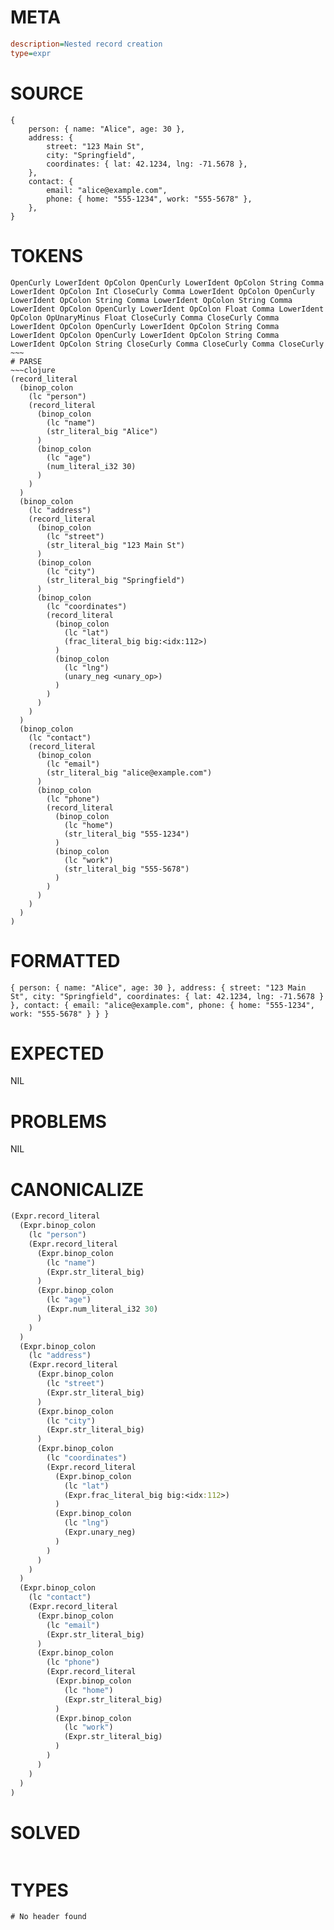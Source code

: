 # META
~~~ini
description=Nested record creation
type=expr
~~~
# SOURCE
~~~roc
{
    person: { name: "Alice", age: 30 },
    address: {
        street: "123 Main St",
        city: "Springfield",
        coordinates: { lat: 42.1234, lng: -71.5678 },
    },
    contact: {
        email: "alice@example.com",
        phone: { home: "555-1234", work: "555-5678" },
    },
}
~~~
# TOKENS
~~~text
OpenCurly LowerIdent OpColon OpenCurly LowerIdent OpColon String Comma LowerIdent OpColon Int CloseCurly Comma LowerIdent OpColon OpenCurly LowerIdent OpColon String Comma LowerIdent OpColon String Comma LowerIdent OpColon OpenCurly LowerIdent OpColon Float Comma LowerIdent OpColon OpUnaryMinus Float CloseCurly Comma CloseCurly Comma LowerIdent OpColon OpenCurly LowerIdent OpColon String Comma LowerIdent OpColon OpenCurly LowerIdent OpColon String Comma LowerIdent OpColon String CloseCurly Comma CloseCurly Comma CloseCurly ~~~
# PARSE
~~~clojure
(record_literal
  (binop_colon
    (lc "person")
    (record_literal
      (binop_colon
        (lc "name")
        (str_literal_big "Alice")
      )
      (binop_colon
        (lc "age")
        (num_literal_i32 30)
      )
    )
  )
  (binop_colon
    (lc "address")
    (record_literal
      (binop_colon
        (lc "street")
        (str_literal_big "123 Main St")
      )
      (binop_colon
        (lc "city")
        (str_literal_big "Springfield")
      )
      (binop_colon
        (lc "coordinates")
        (record_literal
          (binop_colon
            (lc "lat")
            (frac_literal_big big:<idx:112>)
          )
          (binop_colon
            (lc "lng")
            (unary_neg <unary_op>)
          )
        )
      )
    )
  )
  (binop_colon
    (lc "contact")
    (record_literal
      (binop_colon
        (lc "email")
        (str_literal_big "alice@example.com")
      )
      (binop_colon
        (lc "phone")
        (record_literal
          (binop_colon
            (lc "home")
            (str_literal_big "555-1234")
          )
          (binop_colon
            (lc "work")
            (str_literal_big "555-5678")
          )
        )
      )
    )
  )
)
~~~
# FORMATTED
~~~roc
{ person: { name: "Alice", age: 30 }, address: { street: "123 Main St", city: "Springfield", coordinates: { lat: 42.1234, lng: -71.5678 } }, contact: { email: "alice@example.com", phone: { home: "555-1234", work: "555-5678" } } }
~~~
# EXPECTED
NIL
# PROBLEMS
NIL
# CANONICALIZE
~~~clojure
(Expr.record_literal
  (Expr.binop_colon
    (lc "person")
    (Expr.record_literal
      (Expr.binop_colon
        (lc "name")
        (Expr.str_literal_big)
      )
      (Expr.binop_colon
        (lc "age")
        (Expr.num_literal_i32 30)
      )
    )
  )
  (Expr.binop_colon
    (lc "address")
    (Expr.record_literal
      (Expr.binop_colon
        (lc "street")
        (Expr.str_literal_big)
      )
      (Expr.binop_colon
        (lc "city")
        (Expr.str_literal_big)
      )
      (Expr.binop_colon
        (lc "coordinates")
        (Expr.record_literal
          (Expr.binop_colon
            (lc "lat")
            (Expr.frac_literal_big big:<idx:112>)
          )
          (Expr.binop_colon
            (lc "lng")
            (Expr.unary_neg)
          )
        )
      )
    )
  )
  (Expr.binop_colon
    (lc "contact")
    (Expr.record_literal
      (Expr.binop_colon
        (lc "email")
        (Expr.str_literal_big)
      )
      (Expr.binop_colon
        (lc "phone")
        (Expr.record_literal
          (Expr.binop_colon
            (lc "home")
            (Expr.str_literal_big)
          )
          (Expr.binop_colon
            (lc "work")
            (Expr.str_literal_big)
          )
        )
      )
    )
  )
)
~~~
# SOLVED
~~~clojure
~~~
# TYPES
~~~roc
# No header found
~~~
